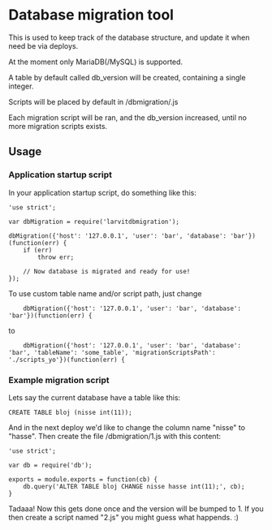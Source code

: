 # Database migration tool

This is used to keep track of the database structure, and update it when need be via deploys.

At the moment only MariaDB(/MySQL) is supported.

A table by default called db_version will be created, containing a single integer.

Scripts will be placed by default in <application root>/dbmigration/<version>.js

Each migration script will be ran, and the db_version increased, until no more migration scripts exists.

## Usage

### Application startup script

In your application startup script, do something like this:

    'use strict';

    var dbMigration = require('larvitdbmigration');

    dbMigration({'host': '127.0.0.1', 'user': 'bar', 'database': 'bar'})(function(err) {
    	if (err)
    		throw err;

    	// Now database is migrated and ready for use!
    });

To use custom table name and/or script path, just change

    	dbMigration({'host': '127.0.0.1', 'user': 'bar', 'database': 'bar'})(function(err) {

to

    	dbMigration({'host': '127.0.0.1', 'user': 'bar', 'database': 'bar', 'tableName': 'some_table', 'migrationScriptsPath': './scripts_yo'})(function(err) {

### Example migration script

Lets say the current database have a table like this:

    CREATE TABLE bloj (nisse int(11));

And in the next deploy we'd like to change the column name "nisse" to "hasse". Then create the file <application root>/dbmigration/1.js with this content:

    'use strict';

    var db = require('db');

    exports = module.exports = function(cb) {
    	db.query('ALTER TABLE bloj CHANGE nisse hasse int(11);', cb);
    }

Tadaaa! Now this gets done once and the version will be bumped to 1. If you then create a script named "2.js" you might guess what happends. :)
